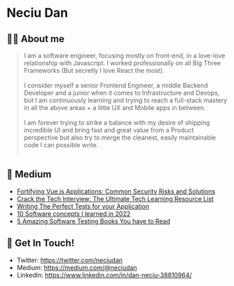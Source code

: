 # Neciu Dan

## 👨‍💻 About me

> I am a software engineer, focusing mostly on front-end, in a love-love relationship with Javascript. I worked professionally on all Big Three Frameworks (But secretly I love React the most). 
> <br/> <br/> I consider myself a senior Frontend Engineer, a middle Backend Developer and a junior when it comes to Infrastructure and Devops, but I am continuously learning and trying to reach a full-stack mastery in all the above areas + a little UX and Mobile apps in between. 
> <br/> <br/> I am forever trying to strike a balance with my desire of shipping incredible UI and bring fast and great value from a Product perspective but also try to merge the cleanest, easily maintainable code I can possible write. 
> <br/><br/>


## 📝 Medium 

<!-- BLOG-POST-LIST:START -->
- [Fortifying Vue.js Applications: Common Security Risks and Solutions](https://medium.com/@neciudan/fortifying-vue-js-applications-common-security-risks-and-solutions-2496321acf82?source=rss-f60e2d2c3efb------2)
- [Crack the Tech Interview: The Ultimate Tech Learning Resource List](https://medium.com/@neciudan/crack-the-tech-interview-the-ultimate-tech-learning-resource-list-c550d0b882b3?source=rss-f60e2d2c3efb------2)
- [Writing The Perfect Tests for your Application](https://medium.com/@neciudan/writing-the-perfect-tests-for-your-application-ac6f49a8321e?source=rss-f60e2d2c3efb------2)
- [10 Software concepts I learned in 2022](https://medium.com/@neciudan/10-software-concepts-i-learned-in-2022-19843b330014?source=rss-f60e2d2c3efb------2)
- [5 Amazing Software Testing Books You have to Read](https://medium.com/@neciudan/5-amazing-software-testing-books-you-have-to-read-6f12ab3cb2d2?source=rss-f60e2d2c3efb------2)
<!-- BLOG-POST-LIST:END -->


## 📮 Get In Touch!
- Twitter: https://twitter.com/neciudan
- Medium: https://medium.com/@neciudan
- LinkedIn: https://www.linkedin.com/in/dan-neciu-38810964/
